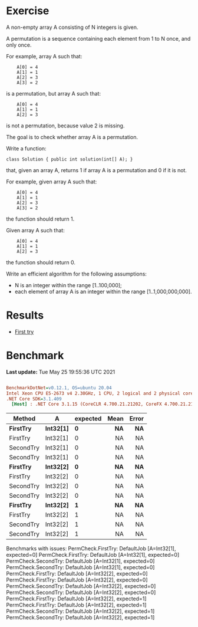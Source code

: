 ﻿# Exercise
A non-empty array A consisting of N integers is given.

A permutation is a sequence containing each element from 1 to N once, and only once.

For example, array A such that:
```
    A[0] = 4
    A[1] = 1
    A[2] = 3
    A[3] = 2
```
is a permutation, but array A such that:
```
    A[0] = 4
    A[1] = 1
    A[2] = 3
```
is not a permutation, because value 2 is missing.

The goal is to check whether array A is a permutation.

Write a function:
```
class Solution { public int solution(int[] A); }
```
that, given an array A, returns 1 if array A is a permutation and 0 if it is not.

For example, given array A such that:
```
    A[0] = 4
    A[1] = 1
    A[2] = 3
    A[3] = 2
```
the function should return 1.

Given array A such that:
```
    A[0] = 4
    A[1] = 1
    A[2] = 3
```
the function should return 0.

Write an efficient algorithm for the following assumptions:

- N is an integer within the range [1..100,000];
- each element of array A is an integer within the range [1..1,000,000,000].


# Results
- [First try](https://app.codility.com/demo/results/trainingT7NRTA-EYV/)

# Benchmark

**Last update:** Tue May 25 19:55:36 UTC 2021

``` ini

BenchmarkDotNet=v0.12.1, OS=ubuntu 20.04
Intel Xeon CPU E5-2673 v4 2.30GHz, 1 CPU, 2 logical and 2 physical cores
.NET Core SDK=3.1.409
  [Host] : .NET Core 3.1.15 (CoreCLR 4.700.21.21202, CoreFX 4.700.21.21402), X64 RyuJIT


```
|    Method |        A | expected | Mean | Error |
|---------- |--------- |--------- |-----:|------:|
|  **FirstTry** | **Int32[1]** |        **0** |   **NA** |    **NA** |
|  FirstTry | Int32[1] |        0 |   NA |    NA |
| SecondTry | Int32[1] |        0 |   NA |    NA |
| SecondTry | Int32[1] |        0 |   NA |    NA |
|  **FirstTry** | **Int32[2]** |        **0** |   **NA** |    **NA** |
|  FirstTry | Int32[2] |        0 |   NA |    NA |
| SecondTry | Int32[2] |        0 |   NA |    NA |
| SecondTry | Int32[2] |        0 |   NA |    NA |
|  **FirstTry** | **Int32[2]** |        **1** |   **NA** |    **NA** |
|  FirstTry | Int32[2] |        1 |   NA |    NA |
| SecondTry | Int32[2] |        1 |   NA |    NA |
| SecondTry | Int32[2] |        1 |   NA |    NA |

Benchmarks with issues:
  PermCheck.FirstTry: DefaultJob [A=Int32[1], expected=0]
  PermCheck.FirstTry: DefaultJob [A=Int32[1], expected=0]
  PermCheck.SecondTry: DefaultJob [A=Int32[1], expected=0]
  PermCheck.SecondTry: DefaultJob [A=Int32[1], expected=0]
  PermCheck.FirstTry: DefaultJob [A=Int32[2], expected=0]
  PermCheck.FirstTry: DefaultJob [A=Int32[2], expected=0]
  PermCheck.SecondTry: DefaultJob [A=Int32[2], expected=0]
  PermCheck.SecondTry: DefaultJob [A=Int32[2], expected=0]
  PermCheck.FirstTry: DefaultJob [A=Int32[2], expected=1]
  PermCheck.FirstTry: DefaultJob [A=Int32[2], expected=1]
  PermCheck.SecondTry: DefaultJob [A=Int32[2], expected=1]
  PermCheck.SecondTry: DefaultJob [A=Int32[2], expected=1]
